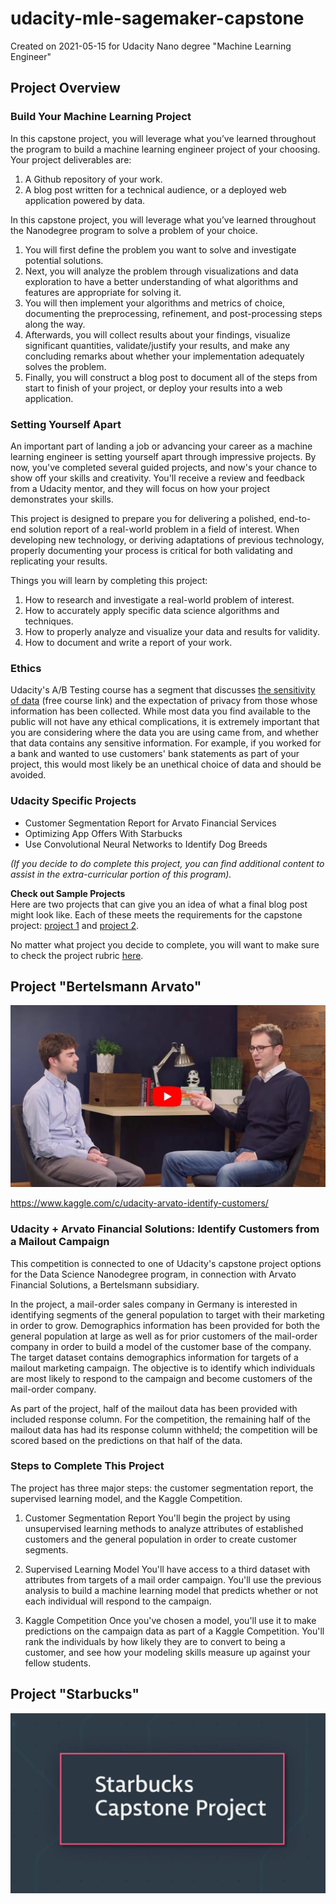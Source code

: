 # udacity-mle-sagemaker-capstone
Created on 2021-05-15 for Udacity Nano degree "Machine Learning Engineer"

## Project Overview

### Build Your Machine Learning Project

In this capstone project, you will leverage what you’ve learned throughout the program to build a machine learning engineer project of your choosing. Your project deliverables are:

1. A Github repository of your work.
2. A blog post written for a technical audience, or a deployed web application powered by data.

In this capstone project, you will leverage what you’ve learned throughout the Nanodegree program to solve a problem of your choice.

1. You will first define the problem you want to solve and investigate potential solutions.
2. Next, you will analyze the problem through visualizations and data exploration to have a better understanding of what algorithms and features are appropriate for solving it.
3. You will then implement your algorithms and metrics of choice, documenting the preprocessing, refinement, and post-processing steps along the way.
4. Afterwards, you will collect results about your findings, visualize significant quantities, validate/justify your results, and make any concluding remarks about whether your implementation adequately solves the problem.
5. Finally, you will construct a blog post to document all of the steps from start to finish of your project, or deploy your results into a web application.

### Setting Yourself Apart

An important part of landing a job or advancing your career as a machine learning engineer is setting yourself apart through impressive projects. By now, you've completed several guided projects, and now's your chance to show off your skills and creativity. You'll receive a review and feedback from a Udacity mentor, and they will focus on how your project demonstrates your skills.

This project is designed to prepare you for delivering a polished, end-to-end solution report of a real-world problem in a field of interest. When developing new technology, or deriving adaptations of previous technology, properly documenting your process is critical for both validating and replicating your results.

Things you will learn by completing this project:

1. How to research and investigate a real-world problem of interest.
2. How to accurately apply specific data science algorithms and techniques.
3. How to properly analyze and visualize your data and results for validity.
4. How to document and write a report of your work.

### Ethics

Udacity's A/B Testing course has a segment that discusses [the sensitivity of data](https://classroom.udacity.com/courses/ud257/lessons/3998098714/concepts/39997087540923#) (free course link) and the expectation of privacy from those whose information has been collected. While most data you find available to the public will not have any ethical complications, it is extremely important that you are considering where the data you are using came from, and whether that data contains any sensitive information. For example, if you worked for a bank and wanted to use customers' bank statements as part of your project, this would most likely be an unethical choice of data and should be avoided.

### Udacity Specific Projects

* Customer Segmentation Report for Arvato Financial Services
* Optimizing App Offers With Starbucks
* Use Convolutional Neural Networks to Identify Dog Breeds

*(If you decide to do complete this project, you can find additional content to assist in the extra-curricular portion of this program).*  

**Check out Sample Projects**  
Here are two projects that can give you an idea of what a final blog post might look like. Each of these meets the requirements for the capstone project: [project 1](https://github.com/udacity/machine-learning/blob/master/projects/capstone/report-example-1.pdf) and [project 2](https://github.com/udacity/machine-learning/blob/master/projects/capstone/report-example-3.pdf).

No matter what project you decide to complete, you will want to make sure to check the project rubric [here](https://review.udacity.com/#!/rubrics/2345/view).

## Project "Bertelsmann Arvato"

[![Arvato Final Project](https://github.com/Nov05/pictures/blob/da2bcfd48ed2930e3686675454764ce38b7e8760/Udacity/2021-05-15%20machine%20learning%20engineer/2021-05-15%2015_40_50-Machine%20Learning%20Engineer%20Nanodegree%20-%20Udacity-min.jpg)](https://youtu.be/qBR6A0IQXEE)

https://www.kaggle.com/c/udacity-arvato-identify-customers/

### Udacity + Arvato Financial Solutions: Identify Customers from a Mailout Campaign

This competition is connected to one of Udacity's capstone project options for the Data Science Nanodegree program, in connection with Arvato Financial Solutions, a Bertelsmann subsidiary.

In the project, a mail-order sales company in Germany is interested in identifying segments of the general population to target with their marketing in order to grow. Demographics information has been provided for both the general population at large as well as for prior customers of the mail-order company in order to build a model of the customer base of the company. The target dataset contains demographics information for targets of a mailout marketing campaign. The objective is to identify which individuals are most likely to respond to the campaign and become customers of the mail-order company.

As part of the project, half of the mailout data has been provided with included response column. For the competition, the remaining half of the mailout data has had its response column withheld; the competition will be scored based on the predictions on that half of the data.

### Steps to Complete This Project

The project has three major steps: the customer segmentation report, the supervised learning model, and the Kaggle Competition.

1. Customer Segmentation Report
You'll begin the project by using unsupervised learning methods to analyze attributes of established customers and the general population in order to create customer segments.

2. Supervised Learning Model
You'll have access to a third dataset with attributes from targets of a mail order campaign. You'll use the previous analysis to build a machine learning model that predicts whether or not each individual will respond to the campaign.

3. Kaggle Competition
Once you've chosen a model, you'll use it to make predictions on the campaign data as part of a Kaggle Competition. You'll rank the individuals by how likely they are to convert to being a customer, and see how your modeling skills measure up against your fellow students.

## Project "Starbucks"

[![Starbucks Final Project](https://github.com/Nov05/pictures/blob/cbd7bf6339d60771c6a4341aa5692e9b15d34455/Udacity/2021-05-15%20machine%20learning%20engineer/2021-05-15%2015_53_09-Machine%20Learning%20Engineer%20Nanodegree%20-%20Udacity-min.jpg)](https://youtu.be/bq-H7M5BU3U)


